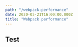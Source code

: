 ```yaml
---
path: "/webpack-performance"
date: 2020-05-21T16:00:00.000Z
title: "Webpack performance"
---
```


## Test